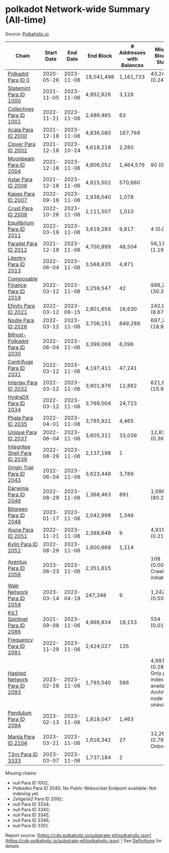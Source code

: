 # polkadot Network-wide Summary (All-time)

Source: [Polkaholic.io](https://polkaholic.io)


| Chain            | Start Date | End Date | End Block | # Addresses with Balances | Missing Blocks / Status |
| ---------------- | ---------- | ---------| --------- | ------------------------- | ----------------------- |
| [Polkadot Para ID 0](/polkadot/0-polkadot) | 2020-05-26 | 2023-11-06 | 18,041,498 |  1,161,733 | 43,243 (0.24%)  |
| [Statemint Para ID 1000](/polkadot/1000-statemint) | 2021-11-05 | 2023-11-06 | 4,952,626 |  3,128 |    |
| [Collectives Para ID 1001](/polkadot/1001-collectives) | 2022-11-21 | 2023-11-06 | 2,486,465 |  63 |    |
| [Acala Para ID 2000](/polkadot/2000-acala) | 2021-12-18 | 2023-11-06 | 4,836,080 |  167,769 |    |
| [Clover Para ID 2002](/polkadot/2002-clover) | 2021-12-18 | 2023-10-24 | 4,618,218 |  2,280 |    |
| [Moonbeam Para ID 2004](/polkadot/2004-moonbeam) | 2021-12-18 | 2023-11-06 | 4,806,052 |  1,464,576 | 90 (0.00%)  |
| [Astar Para ID 2006](/polkadot/2006-astar) | 2021-12-18 | 2023-11-06 | 4,815,502 |  570,660 |    |
| [Kapex Para ID 2007](/polkadot/2007-kapex) | 2022-09-16 | 2023-11-06 | 2,938,040 |  1,078 |    |
| [Crust Para ID 2008](/polkadot/2008-crust) | 2022-10-26 | 2023-11-06 | 2,111,507 |  1,010 |    |
| [Equilibrium Para ID 2011](/polkadot/2011-equilibrium) | 2022-03-19 | 2023-11-06 | 3,619,293 |  9,817 | 4 (0.00%)  |
| [Parallel Para ID 2012](/polkadot/2012-parallel) | 2021-12-18 | 2023-11-06 | 4,700,899 |  48,504 | 56,111 (1.19%)  |
| [Litentry Para ID 2013](/polkadot/2013-litentry) | 2022-06-04 | 2023-11-06 | 3,568,835 |  4,871 |    |
| [Composable Finance Para ID 2019](/polkadot/2019-composable) | 2022-03-12 | 2023-11-06 | 3,259,547 |  42 | 988,228 (30.32%)  |
| [Efinity Para ID 2021](/polkadot/2021-efinity) | 2022-03-12 | 2023-09-15 | 2,801,656 |  16,630 | 242,949 (8.67%)  |
| [Nodle Para ID 2026](/polkadot/2026-nodle) | 2022-03-12 | 2023-11-06 | 3,706,151 |  849,288 | 697,249 (18.81%)  |
| [Bifrost-Polkadot Para ID 2030](/polkadot/2030-bifrost-dot) | 2022-06-04 | 2023-11-06 | 3,399,068 |  6,096 |    |
| [Centrifuge Para ID 2031](/polkadot/2031-centrifuge) | 2022-03-12 | 2023-11-06 | 4,197,411 |  47,241 |    |
| [Interlay Para ID 2032](/polkadot/2032-interlay) | 2022-03-12 | 2023-11-06 | 3,901,976 |  12,862 | 621,626 (15.93%)  |
| [HydraDX Para ID 2034](/polkadot/2034-hydradx) | 2022-03-12 | 2023-11-06 | 3,769,004 |  24,723 |    |
| [Phala Para ID 2035](/polkadot/2035-phala) | 2022-04-01 | 2023-11-06 | 3,785,921 |  4,465 |    |
| [Unique Para ID 2037](/polkadot/2037-unique) | 2022-06-04 | 2023-11-06 | 3,605,311 |  33,039 | 12,839 (0.36%)  |
| [Integritee Shell Para ID 2039](/polkadot/2039-integritee-shell) | 2022-08-29 | 2023-11-06 | 2,137,198 |  1 |    |
| [Origin Trail Para ID 2043](/polkadot/2043-origintrail) | 2022-06-04 | 2023-11-06 | 3,623,448 |  3,789 |    |
| [Darwinia Para ID 2046](/polkadot/2046-darwinia) | 2022-08-29 | 2023-11-06 | 1,368,463 |  891 | 1,098,047 (80.24%)  |
| [Bitgreen Para ID 2048](/polkadot/2048-bitgreen) | 2023-01-17 | 2023-11-06 | 2,042,998 |  1,346 |    |
| [Ajuna Para ID 2051](/polkadot/2051-ajuna) | 2022-11-21 | 2023-11-06 | 2,388,648 |  9 | 4,919 (0.21%)  |
| [Kylin Para ID 2052](/polkadot/2052-kylin) | 2022-08-29 | 2023-11-06 | 1,600,668 |  1,114 |    |
| [Aventus Para ID 2056](/polkadot/2056-aventus) | 2023-06-23 | 2023-11-06 | 2,351,615 |   | 108 (0.00%) Crawling initiated |
| [Watr Network Para ID 2058](/polkadot/2058-watr) | 2023-03-14 | 2023-04-18 | 247,348 |  9 | 1,242 (0.50%)  |
| [KILT Spiritnet Para ID 2086](/polkadot/2086-kilt) | 2021-09-08 | 2023-11-06 | 4,966,834 |  19,153 | 554 (0.01%)  |
| [Frequency Para ID 2091](/polkadot/2091-frequency) | 2022-11-29 | 2023-11-06 | 2,424,027 |  135 |    |
| [Hashed Network Para ID 2093](/polkadot/2093-hashed) | 2023-02-28 | 2023-11-06 | 1,793,540 |  586 | 4,991 (0.28%) Only partial index available: Archive node unavailable |
| [Pendulum Para ID 2094](/polkadot/2094-pendulum) | 2023-02-13 | 2023-11-06 | 1,818,047 |  1,463 |    |
| [Manta Para ID 2104](/polkadot/2104-manta) | 2023-03-21 | 2023-11-06 | 1,616,342 |  27 | 12,262 (0.76%) Onboarding |
| [T3rn Para ID 3333](/polkadot/3333-t3rn) | 2023-03-07 | 2023-11-06 | 1,737,184 |  2 |    |

Missing chains


* *null* Para ID 1002; 
* *Polkadex* Para ID 2040; No Public Websocket Endpoint available: Not indexing yet.
* *Zeitgeist2* Para ID 2092; 
* *null* Para ID 3334; 
* *null* Para ID 3340; 
* *null* Para ID 3345; 
* *null* Para ID 3346; 
* *null* Para ID 3351; 

Report source: [https://cdn.polkaholic.io/substrate-etl/polkaholic.json](https://cdn.polkaholic.io/substrate-etl/polkaholic.json) | See [Definitions](/DEFINITIONS.md) for details
